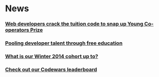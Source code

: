 # News

### [Web developers crack the tuition code to snap up Young Co-operators Prize](blog/ycp)

### [Pooling developer talent through free education](blog/computerweekly)

### [What is our Winter 2014 cohort up to?](blog/fac3)

### [Check out our Codewars leaderboard](blog/codewars)